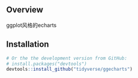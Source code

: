 
<!-- README.md is generated from README.Rmd. Please edit that file -->
Overview
--------

ggplot风格的echarts

Installation
------------

``` r
# Or the the development version from GitHub:
# install.packages("devtools")
devtools::install_github("tidyverse/ggecharts")
```
